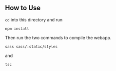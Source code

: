 ## How to Use

`cd` into this directory and run
```
npm install
```

Then run the two commands to compile the webapp.

```
sass sass/:static/styles
```
and
```
tsc
```